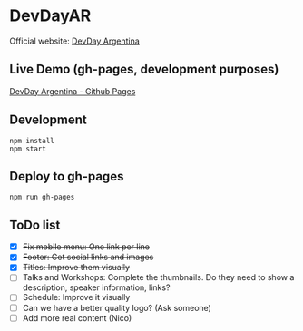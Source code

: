 # DevDayAR

Official website: [DevDay Argentina](http://devdayar.com)

## Live Demo (gh-pages, development purposes)

[DevDay Argentina - Github Pages](http://nisnardi.github.io/devday/)

## Development

```
npm install
npm start
```

## Deploy to gh-pages

```
npm run gh-pages
```

## ToDo list

- [X] ~~Fix mobile menu: One link per line~~
- [X] ~~Footer: Get social links and images~~
- [X] ~~Titles: Improve them visually~~
- [ ] Talks and Workshops: Complete the thumbnails. Do they need to show a description, speaker information, links?
- [ ] Schedule: Improve it visually
- [ ] Can we have a better quality logo? (Ask someone)
- [ ] Add more real content (Nico)